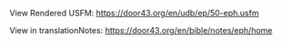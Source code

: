 View Rendered USFM: https://door43.org/en/udb/ep/50-eph.usfm

View in translationNotes: https://door43.org/en/bible/notes/eph/home
